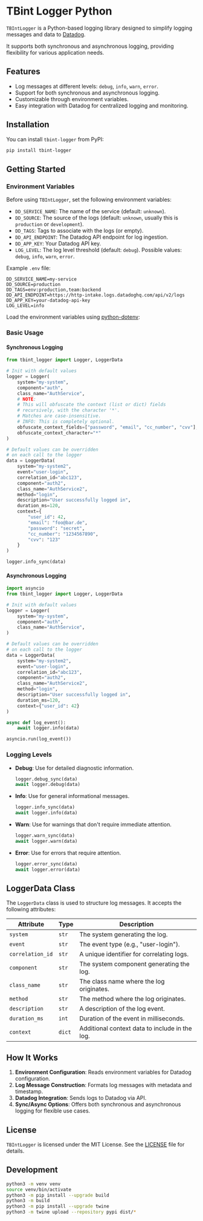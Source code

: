 # TBint Logger Python

`TBIntLogger` is a Python-based logging library designed to simplify
logging messages and data to [Datadog](https://www.datadoghq.com/).

It supports both synchronous and asynchronous logging,
providing flexibility for various application needs.

## Features

- Log messages at different levels: `debug`, `info`, `warn`, `error`.
- Support for both synchronous and asynchronous logging.
- Customizable through environment variables.
- Easy integration with Datadog for centralized logging and monitoring.

## Installation

You can install `tbint-logger` from PyPI:

```sh
pip install tbint-logger
```

## Getting Started

### Environment Variables

Before using `TBIntLogger`, set the following environment variables:

- `DD_SERVICE_NAME`: The name of the service (default: `unknown`).
- `DD_SOURCE`: The source of the logs (default: `unknown`, usually this is `production` or `development`).
- `DD_TAGS`: Tags to associate with the logs (or empty).
- `DD_API_ENDPOINT`: The Datadog API endpoint for log ingestion.
- `DD_APP_KEY`: Your Datadog API key.
- `LOG_LEVEL`: The log level threshold (default: `debug`). Possible values: `debug`, `info`, `warn`, `error`.

Example `.env` file:

```env
DD_SERVICE_NAME=my-service
DD_SOURCE=production
DD_TAGS=env:production,team:backend
DD_API_ENDPOINT=https://http-intake.logs.datadoghq.com/api/v2/logs
DD_APP_KEY=your-datadog-api-key
LOG_LEVEL=info
```

Load the environment variables using [python-dotenv](https://pypi.org/project/python-dotenv):

### Basic Usage

#### Synchronous Logging

```python
from tbint_logger import Logger, LoggerData

# Init with default values
logger = Logger(
    system="my-system",
    component="auth",
    class_name="AuthService",
    # NOTE:
    # This will obfuscate the context (list or dict) fields
    # recursively, with the character '*'.
    # Matches are case-insensitive.
    # INFO: This is completely optional.
    obfuscate_context_fields=["password", "email", "cc_number", "cvv"],
    obfuscate_context_character="*"
)

# Default values can be overridden
# on each call to the logger
data = LoggerData(
    system="my-system2",
    event="user-login",
    correlation_id="abc123",
    component="auth2",
    class_name="AuthService2",
    method="login",
    description="User successfully logged in",
    duration_ms=120,
    context={
        "user_id": 42,
        "email": "foo@bar.de",
        "password": "secret",
        "cc_number": "1234567890",
        "cvv": "123"
    }
)

logger.info_sync(data)
```

#### Asynchronous Logging

```python
import asyncio
from tbint_logger import Logger, LoggerData

# Init with default values
logger = Logger(
    system="my-system",
    component="auth",
    class_name="AuthService",
)

# Default values can be overridden
# on each call to the logger
data = LoggerData(
    system="my-system2",
    event="user-login",
    correlation_id="abc123",
    component="auth2",
    class_name="AuthService2",
    method="login",
    description="User successfully logged in",
    duration_ms=120,
    context={"user_id": 42}
)

async def log_event():
    await logger.info(data)

asyncio.run(log_event())
```

### Logging Levels

- **Debug**: Use for detailed diagnostic information.
  ```python
  logger.debug_sync(data)
  await logger.debug(data)
  ```

- **Info**: Use for general informational messages.
  ```python
  logger.info_sync(data)
  await logger.info(data)
  ```

- **Warn**: Use for warnings that don't require immediate attention.
  ```python
  logger.warn_sync(data)
  await logger.warn(data)
  ```

- **Error**: Use for errors that require attention.
  ```python
  logger.error_sync(data)
  await logger.error(data)
  ```

## LoggerData Class

The `LoggerData` class is used to structure log messages.
It accepts the following attributes:

| Attribute      | Type   | Description                                       |
|----------------|--------|---------------------------------------------------|
| `system`         | `str`  | The system generating the log.                  |
| `event`          | `str`  | The event type (e.g., "user-login").            |
| `correlation_id` | `str`  | A unique identifier for correlating logs.       |
| `component`      | `str`  | The system component generating the log.        |
| `class_name`     | `str`  | The class name where the log originates.        |
| `method`         | `str`  | The method where the log originates.            |
| `description`    | `str`  | A description of the log event.                 |
| `duration_ms`    | `int`  | Duration of the event in milliseconds.          |
| `context`        | `dict` | Additional context data to include in the log.  |

## How It Works

1. **Environment Configuration**: Reads environment variables for Datadog configuration.
2. **Log Message Construction**: Formats log messages with metadata and timestamp.
3. **Datadog Integration**: Sends logs to Datadog via API.
4. **Sync/Async Options**: Offers both synchronous and asynchronous logging for flexible use cases.

## License

`TBIntLogger` is licensed under the MIT License. See the [LICENSE](LICENSE) file for details.


## Development

```sh
python3 -m venv venv
source venv/bin/activate
python3 -m pip install --upgrade build
python3 -m build
python3 -m pip install --upgrade twine
python3 -m twine upload --repository pypi dist/*
```
